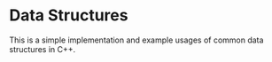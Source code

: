 # Data Structures

This is a simple implementation and example usages of common data structures in C++.
